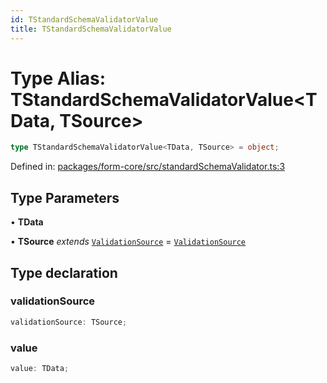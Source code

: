 ```yaml
---
id: TStandardSchemaValidatorValue
title: TStandardSchemaValidatorValue
---
```


<!-- DO NOT EDIT: this page is autogenerated from the type comments -->

# Type Alias: TStandardSchemaValidatorValue\<TData, TSource\>

```ts
type TStandardSchemaValidatorValue<TData, TSource> = object;
```

Defined in: [packages/form-core/src/standardSchemaValidator.ts:3](https://github.com/Pascalmh/tanstack-form/blob/main/packages/form-core/src/standardSchemaValidator.ts#L3)

## Type Parameters

• **TData**

• **TSource** *extends* [`ValidationSource`](validationsource.md) = [`ValidationSource`](validationsource.md)

## Type declaration

### validationSource

```ts
validationSource: TSource;
```

### value

```ts
value: TData;
```
